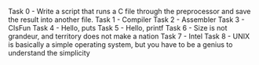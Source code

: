 Task 0 - Write a script that runs a C file through the preprocessor and save the result into another file.
Task 1 - Compiler
Task 2 - Assembler
Task 3 - CIsFun
Task 4 - Hello, puts
Task 5 - Hello, printf
Task 6 - Size is not grandeur, and territory does not make a nation
Task 7 - Intel
Task 8 - UNIX is basically a simple operating system, but you have to be a genius to understand the simplicity
